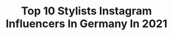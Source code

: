---
title: Top 10 Stylists Instagram Influencers In Germany In 2021
description: >-
  Find top stylists Instagram influencers in Germany in 2021. Most popular hashtags: #ootd #streetstyle #fashionblogger.
platform: Instagram
hits: 421
text_top: Identify the best Instagram profiles on inBeat.
text_bottom: Our database aggregates 421 Instagram influencers like this in Germany for you to connect with.
profiles:
  - username: "o_si17"
    fullname: >-
      Menswear By Osi
    bio: >-
      👔 Modeberater | Stylist 👟 Fashioninspiration | Lifestyle 🇩🇪 Düsseldorf 🤳 Just me in my Room
    location: "Germany"
    followers: 32876
    engagement: 528
    commentsToLikes: 0.104954
    id: ck5zq24l3tsgv0i14ln1ywnft
    verified: false
    hashtags: "#streetstyle, #balenciaga, #styleinspiration, #fashionista"
  - username: "alina_kossan"
    fullname: >-
      Аlina
    bio: >-
      STYLIST/ MODEL/ SOCIAL MEDIA MANAGER Berlin based @vivamodelsberlin content creation inquiries: alina_kossan@gmx.de
    location: "Germany"
    followers: 24276
    engagement: 856
    commentsToLikes: 0.015582
    id: ck0tyvhcro8ab0i19l6fl771l
    verified: false
    hashtags: "#feellucky, #feelskullcandy, #ad, #nikeblazer"
  - username: "anabacinger"
    fullname: >-
      Ana Bacinger
    bio: >-
      blogger @ Little Fashion Paradise since 2010/journalist/freelance stylist/content creator/Elle Style Awards Best Fashion Blogger 2015/Croatia/
    location: "Germany"
    followers: 18953
    engagement: 297
    commentsToLikes: 0.078336
    id: ck0w3ut5vve3m0i1917espjim
    verified: false
    hashtags: "#travelblogger, #retrovibes, #tammyandbenjamin, #details"
  - username: "rachelaffaqui"
    fullname: >-
      Rachel 🌻 | Fashion & Lifestyle
    bio: >-
      Jesús first ✞ 🌻Rachel Barrios Affaqui ✨ Fashion Designer | Fashion Stylist 📍VE 🇻🇪
    location: "Germany"
    followers: 7970
    engagement: 914
    commentsToLikes: 0.050773
    id: ck5hiky1fe1xp0i116pg0ldrb
    verified: false
    hashtags: "#arte"
  - username: "thedaydreamings"
    fullname: >-
      Viktoria
    bio: >-
      Blogger • Stylist //fashion 👠 //beauty💄//travels✈// food 🍵// @thedaydreamings 📍 Germany E-Mail: thedaydreamings@gmail.com
    location: "Germany"
    followers: 346966
    engagement: 123
    commentsToLikes: 0.193577
    id: ck55khoyjzbmd0i11tnwkumx0
    verified: false
    hashtags: "#beautyverlosung, #kosmetik, #gewinnspiel, #verlosung"
  - username: "larinabeauty"
    fullname: >-
      Irina Zeiser
    bio: >-
      Use #larinabeauty for daily support ❤️ My Work as Stylist 👸🏼 ⬇️ [Impressum] @bellerine_beauty Shop my PRESETS↩️
    location: "Germany"
    followers: 116739
    engagement: 393
    commentsToLikes: 0.021219
    id: ck13ch7ii0bwa0i19mdzn7ai7
    verified: false
    hashtags: "#girlypictures, #beautifulhair, #fallleaves, #beautifulhairstyle"
  - username: "emmy.vogler"
    fullname: >-
      𝐄𝐌𝐌𝐘 𝐕𝐎𝐆𝐋𝐄𝐑 🖤
    bio: >-
      ✈️STEWARDESS- follow me around the world🌏 ♥️wimpern stylist : @emmy.vogler.lashes 💌emmy.vogler@web.de💌 📍Wiesbaden|Dresden ❣️ @yfood Code: EMMY10
    location: "Germany"
    followers: 84197
    engagement: 125
    commentsToLikes: 0.173802
    id: ck8tb783yukpw0j78mqosxv3u
    verified: false
    hashtags: "#beautytalk, #mermazing, #goals, #hairgoals"
  - username: "sidneywolf23"
    fullname: >-
      Sidney Wolf
    bio: >-
      MENSWEAR / FASHION Model 📸 / Actor 🎥/ Private stylist 👔 LE MANAGEMENT 👉 sidneywolf233@gmail.com Impressum⤵️
    location: "Germany"
    followers: 58409
    engagement: 256
    commentsToLikes: 0.033573
    id: ck6uht1rvb2tk0j71e582q4s6
    verified: true
    hashtags: "#style, #menswear, #mountains, #classy"
  - username: "jana_katharina"
    fullname: >-
      Not Your Babe
    bio: >-
      • Closet Account @janakatharinacloset • Virtual Stylist @stylistbyjk 🕊 Based in Germany⠀⠀⠀⠀⠀⠀⠀⠀⠀⠀⠀⠀⠀ ✉️ Contact: jana-katharina@outlook.com or DM
    location: "Germany"
    followers: 26529
    engagement: 204
    commentsToLikes: 0.052017
    id: ckaotxd9mxxdr0i78egwg7m2v
    verified: false
    hashtags: "#outfitpost, #peso, #streetstyle, #blog"
  - username: "laurasimon8"
    fullname: >-
      Laura Simon
    bio: >-
      Blogger • Make-up Artist • Fashion Stylist 💌laurasimon.mua@gmail.com 📍 030 Berlin based ▶️ Tik Tok: laura.simon8
    location: "Germany"
    followers: 55135
    engagement: 185
    commentsToLikes: 0.032283
    id: ck9hcyfxznh600j78scrrmn9d
    verified: false
    hashtags: "#sundays, #fridays, #nakdfashion, #mondays"
---